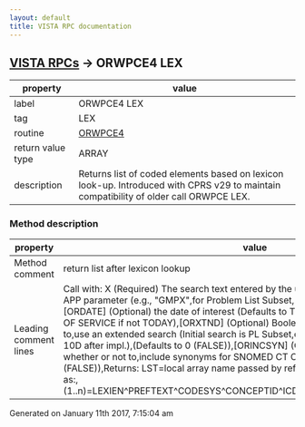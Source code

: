 ```yaml
---
layout: default
title: VISTA RPC documentation
---
```




## [VISTA RPCs](TableOfContent.md) &#8594; ORWPCE4 LEX 

 property | value 
--- | --- 
 label | ORWPCE4 LEX
 tag | LEX
 routine | [ORWPCE4](http://code.osehra.org/dox/Routine_ORWPCE4_source.html)
 return value type | ARRAY
 description | Returns list of coded elements based on lexicon look-up. Introduced with CPRS v29 to maintain compatibility of older call ORWPCE LEX.


### Method description

 property | value 
--- | --- 
 Method comment | return list after lexicon lookup
 Leading comment lines | Call with: X           (Required) The search text entered by the user,APP         (Required) The Lexicon APP parameter (e.g., "GMPX",for Problem List Subset, "10D" for ICD-10-CM, etc.,[ORDATE]    (Optional) the date of interest (Defaults to TODAY - should,be passed as DATE OF SERVICE if not TODAY),[ORXTND]    (Optional) Boolean flag specifying whether or not to,use an extended search (Initial search is PL Subset,of SCT, extended search is ICD (or 10D after impl.),(Defaults to 0 (FALSE)),[ORINCSYN]  (Optional) Boolean flag specifying whether or not to,include synonyms for SNOMED CT Concepts,(Defaults to 0 (FALSE)),Returns: LST=local array name passed by ref, which contains search result set as:,<lvn>(1..n)=LEXIEN^PREFTEXT^CODESYS^CONCEPTID^ICDVER^DESIGID^PARENTSUBSCRIPT




 Generated on January 11th 2017, 7:15:04 am